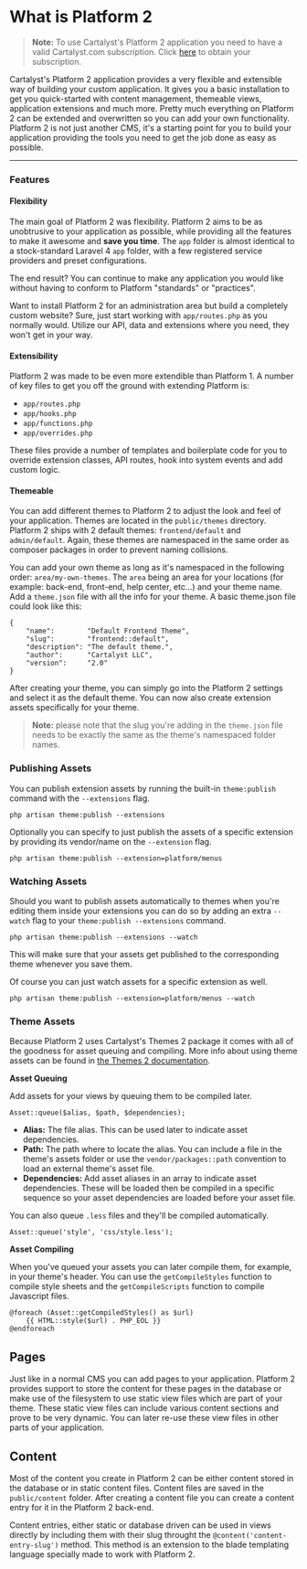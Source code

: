 # What is Platform 2

> **Note:** To use Cartalyst's Platform 2 application you need to have a valid Cartalyst.com subscription.
Click [here](https://www.cartalyst.com/pricing) to obtain your subscription.

Cartalyst's Platform 2 application provides a very flexible and extensible way of building your custom application. It gives you a basic installation to get you quick-started with content management, themeable views, application extensions and much more. Pretty much everything on Platform 2 can be extended and overwritten so you can add your own functionality. Platform 2 is not just another CMS, it's a starting point for you to build your application providing the tools you need to get the job done as easy as possible.

----------

<a name="features"></a>
### Features

#### Flexibility

The main goal of Platform 2 was flexibility. Platform 2 aims to be as unobtrusive
to your application as possible, while providing all the features to make it
awesome and **save you time**. The `app` folder is almost identical to a
stock-standard Laravel 4 `app` folder, with a few registered service
providers and preset configurations.

The end result? You can continue to make any application you would like without
having to conform to Platform "standards" or "practices".

Want to install Platform 2 for an administration area but build a completely custom
website? Sure, just start working with `app/routes.php` as you normally would.
Utilize our API, data and extensions where you need, they won't get in your way.

#### Extensibility

Platform 2 was made to be even more extendible than Platform 1. A number of key files to get you off the ground with extending Platform is:

 - `app/routes.php`
 - `app/hooks.php`
 - `app/functions.php`
 - `app/overrides.php`

These files provide a number of templates and boilerplate code for you to override extension classes, API routes, hook into system events and add custom logic.

#### Themeable

You can add different themes to Platform 2 to adjust the look and feel of your application. Themes are located in the `public/themes` directory. Platform 2 ships with 2 default themes: `frontend/default` and `admin/default`. Again, these themes are namespaced in the same order as composer packages in order to prevent naming collisions.

You can add your own theme as long as it's namespaced in the following order: `area/my-own-themes`. The `area` being an area for your locations (for example: back-end, front-end, help center, etc...) and your theme name. Add a `theme.json` file with all the info for your theme. A basic theme.json file could look like this:

	{
		"name":        "Default Frontend Theme",
		"slug":        "frontend::default",
		"description": "The default theme.",
		"author":      "Cartalyst LLC",
		"version":     "2.0"
	}

After creating your theme, you can simply go into the Platform 2 settings and select it as the default theme. You can now also create extension assets specifically for your theme.

> **Note:** please note that the slug you're adding in the `theme.json` file needs to be exactly the same as the theme's namespaced folder names.







### Publishing Assets

You can publish extension assets by running the built-in `theme:publish` command with the `--extensions` flag.

	php artisan theme:publish --extensions

Optionally you can specify to just publish the assets of a specific extension by providing its vendor/name on the `--extension` flag.

	php artisan theme:publish --extension=platform/menus

### Watching Assets

Should you want to publish assets automatically to themes when you're editing them inside your extensions you can do so by adding an extra `--watch` flag to your `theme:publish --extensions` command.

	php artisan theme:publish --extensions --watch

This will make sure that your assets get published to the corresponding theme whenever you save them.

Of course you can just watch assets for a specific extension as well.

	php artisan theme:publish --extension=platform/menus --watch

### Theme Assets

Because Platform 2 uses Cartalyst's Themes 2 package it comes with all of the goodness for asset queuing and compiling. More info about using theme assets can be found in [the Themes 2 documentation](http://docs.cartalyst.com/themes-2).

**Asset Queuing**

Add assets for your views by queuing them to be compiled later.

	Asset::queue($alias, $path, $dependencies);

- **Alias:** The file alias. This can be used later to indicate asset dependencies.
- **Path:** The path where to locate the alias. You can include a file in the theme's assets folder or use the `vendor/packages::path` convention to load an external theme's asset file.
- **Dependencies:** Add asset aliases in an array to indicate asset dependencies. These will be loaded then be compiled in a specific sequence so your asset dependencies are loaded before your asset file.

You can also queue `.less` files and they'll be compiled automatically.

	Asset::queue('style', 'css/style.less');

**Asset Compiling**

When you've queued your assets you can later compile them, for example, in your theme's header. You can use the `getCompileStyles` function to compile style sheets and the `getCompileScripts` function to compile Javascript files.

	@foreach (Asset::getCompiledStyles() as $url)
		{{ HTML::style($url) . PHP_EOL }}
	@endforeach

<a name="content"></a>
## Pages

Just like in a normal CMS you can add pages to your application. Platform 2 provides support to store the content for these pages in the database or make use of the filesystem to use static view files which are part of your theme. These static view files can include various content sections and prove to be very dynamic. You can later re-use these view files in other parts of your application.

<a name="pages"></a>
## Content

Most of the content you create in Platform 2 can be either content stored in the database or in static content files. Content files are saved in the `public/content` folder. After creating a content file you can create a content entry for it in the Platform 2 back-end.

Content entries, either static or database driven can be used in views directly by including them with their slug throught the `@content('content-entry-slug')` method. This method is an extension to the blade templating language specially made to work with Platform 2.
